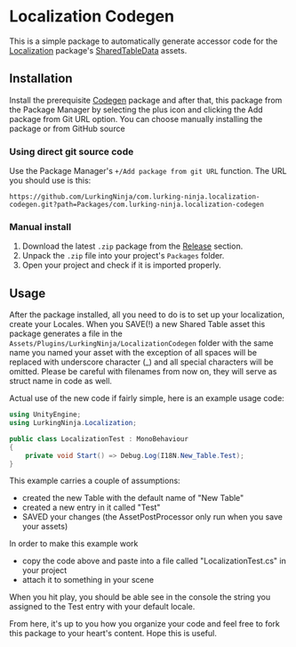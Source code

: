 # Localization Codegen
This is a simple package to automatically generate accessor code for the [Localization](https://docs.unity3d.com/Packages/com.unity.localization@1.4/manual/index.html) package's [SharedTableData](https://docs.unity3d.com/Packages/com.unity.localization@1.4/api/UnityEngine.Localization.Tables.SharedTableData.html) assets.
## Installation
Install the prerequisite [Codegen](https://github.com/LurkingNinja/com.lurking-ninja.codegen) package and after that, this package from the Package Manager by selecting the plus icon and clicking the Add package from Git URL option.
You can choose manually installing the package or from GitHub source
### Using direct git source code
Use the Package Manager's ```+/Add package from git URL``` function.
The URL you should use is this:
```
https://github.com/LurkingNinja/com.lurking-ninja.localization-codegen.git?path=Packages/com.lurking-ninja.localization-codegen
```
### Manual install
1. Download the latest ```.zip``` package from the [Release](https://github.com/LurkingNinja/com.lurking-ninja.localization-codegen/releases) section.
2. Unpack the ```.zip``` file into your project's ```Packages``` folder.
3. Open your project and check if it is imported properly.
## Usage
After the package installed, all you need to do is to set up your localization, create your Locales. 
When you SAVE(!) a new Shared Table asset this package generates a file in the ```Assets/Plugins/LurkingNinja/LocalizationCodegen``` folder with the same name you named your asset with the exception of all spaces will be replaced with underscore character (_) and all special characters will be omitted. Please be careful with filenames from now on, they will serve as struct name in code as well.

Actual use of the new code if fairly simple, here is an example usage code:
```csharp
using UnityEngine;
using LurkingNinja.Localization;

public class LocalizationTest : MonoBehaviour
{
    private void Start() => Debug.Log(I18N.New_Table.Test);
}
```
This example carries a couple of assumptions:
- created the new Table with the default name of "New Table"
- created a new entry in it called "Test"
- SAVED your changes (the AssetPostProcessor only run when you save your assets)

In order to make this example work
- copy the code above and paste into a file called "LocalizationTest.cs" in your project
- attach it to something in your scene

When you hit play, you should be able see in the console the string you assigned to the Test entry with your default locale.

From here, it's up to you how you organize your code and feel free to fork this package to your heart's content.
Hope this is useful.
